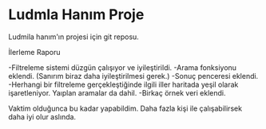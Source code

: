 # Ludmla Hanım Proje
Ludmila hanım'ın projesi için git reposu.

İlerleme Raporu

-Filtreleme sistemi düzgün çalışıyor ve iyileştirildi.
-Arama fonksiyonu eklendi. (Sanırım biraz daha iyileştirilmesi gerek.)
-Sonuç penceresi eklendi.
-Herhangi bir filtreleme gerçekleştiğinde ilgili iller haritada yeşil olarak işaretleniyor. Yaıplan aramalar da dahil.
-Birkaç örnek veri eklendi. 

Vaktim olduğunca bu kadar yapabildim. 
Daha fazla kişi ile çalışabilirsek daha iyi olur aslında.
